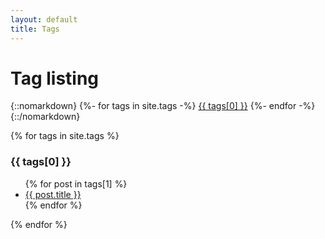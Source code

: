 ```yaml
---
layout: default
title: Tags
---
```


<!-- Begin code @ tags/index.md -->

# Tag listing

<div class="container">
{::nomarkdown}
{%- for tags in site.tags -%}
  <a href="#{{ tags[0] }}"<h3 style="display:inline;">{{ tags[0] }}</h3></a>
{%- endfor -%}
{::/nomarkdown}
</div>

{% for tags in site.tags %}
  <h3>{{ tags[0] }}</h3>
  <ul>
    {% for post in tags[1] %}
      <li><a href="{{ post.url| relative_url }}">{{ post.title }}</a></li>
    {% endfor %}
  </ul>
{% endfor %}

<!-- End code @ tags/index.md -->
